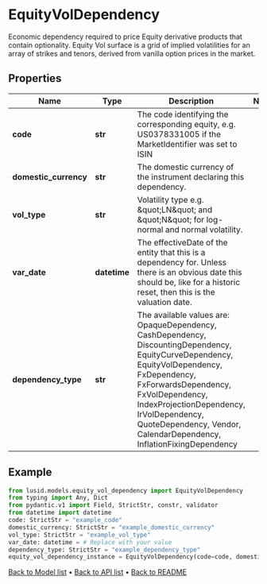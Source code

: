 # EquityVolDependency

Economic dependency required to price Equity derivative products that contain optionality.  Equity Vol surface is a grid of implied volatilities for an array of strikes and tenors,  derived from vanilla option prices in the market.
## Properties
Name | Type | Description | Notes
------------ | ------------- | ------------- | -------------
**code** | **str** | The code identifying the corresponding equity, e.g. US0378331005 if the MarketIdentifier was set to ISIN | 
**domestic_currency** | **str** | The domestic currency of the instrument declaring this dependency. | 
**vol_type** | **str** | Volatility type e.g. \&quot;LN\&quot; and \&quot;N\&quot; for log-normal and normal volatility. | 
**var_date** | **datetime** | The effectiveDate of the entity that this is a dependency for.  Unless there is an obvious date this should be, like for a historic reset, then this is the valuation date. | 
**dependency_type** | **str** | The available values are: OpaqueDependency, CashDependency, DiscountingDependency, EquityCurveDependency, EquityVolDependency, FxDependency, FxForwardsDependency, FxVolDependency, IndexProjectionDependency, IrVolDependency, QuoteDependency, Vendor, CalendarDependency, InflationFixingDependency | 
## Example

```python
from lusid.models.equity_vol_dependency import EquityVolDependency
from typing import Any, Dict
from pydantic.v1 import Field, StrictStr, constr, validator
from datetime import datetime
code: StrictStr = "example_code"
domestic_currency: StrictStr = "example_domestic_currency"
vol_type: StrictStr = "example_vol_type"
var_date: datetime = # Replace with your value
dependency_type: StrictStr = "example_dependency_type"
equity_vol_dependency_instance = EquityVolDependency(code=code, domestic_currency=domestic_currency, vol_type=vol_type, var_date=var_date, dependency_type=dependency_type)

```

[Back to Model list](../README.md#documentation-for-models) &#8226; [Back to API list](../README.md#documentation-for-api-endpoints) &#8226; [Back to README](../README.md)

